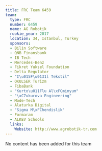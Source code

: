 ```yaml
---
title: FRC Team 6459
team:
  type: FRC
  number: 6459
  name: AG Robotik
  rookie_year: 2017
  location: 34, Istanbul, Turkey
  sponsors:
  - Bilin Software
  - QNB Finansbank
  - IB Tech
  - Mercedes-Benz
  - Fikret Yuksel Foundation
  - Delta Regulator
  - "I\u015F\u0131l Tekstil"
  - OKULSER Turizm
  - FibaBank
  - "Kurto\u011Flu Al\xFCminyum"
  - "\xC7ukurova Engineering"
  - Mode-Tech
  - Alaturka Digital
  - "Sigma M\xFChendislik"
  - Formaram
  - ALKEV Schools
  links:
    Website: http://www.agrobotik-tr.com
---
```


No content has been added for this team